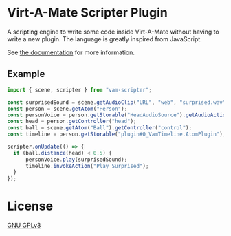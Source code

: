 # Virt-A-Mate Scripter Plugin

A scripting engine to write some code inside Virt-A-Mate without having to write a new plugin. The language is greatly inspired from JavaScript.

See [the documentation](https://acidbubbles.github.io/vam-scripter/) for more information.

## Example

```js
import { scene, scripter } from "vam-scripter";

const surprisedSound = scene.getAudioClip("URL", "web", "surprised.wav");
const person = scene.getAtom("Person");
const personVoice = person.getStorable("HeadAudioSource").getAudioAction("PlayNow");
const head = person.getController("head");
const ball = scene.getAtom("Ball").getController("control");
const timeline = person.getStorable("plugin#0_VamTimeline.AtomPlugin");

scripter.onUpdate(() => {
  if (ball.distance(head) < 0.5) {
      personVoice.play(surprisedSound);
      timeline.invokeAction("Play Surprised");
  }
});
```

# License

[GNU GPLv3](LICENSE.md)
